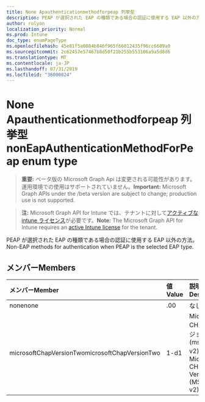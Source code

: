 ```yaml
---
title: None Apauthenticationmethodforpeap 列挙型
description: PEAP が選択された EAP の種類である場合の認証に使用する EAP 以外の方法。
author: rolyon
localization_priority: Normal
ms.prod: Intune
doc_type: enumPageType
ms.openlocfilehash: 45e81f5a0884b846f965f66012435f96cc6609a0
ms.sourcegitcommit: 2c62457e57467b8d50f21b255b553106a9a5d8d6
ms.translationtype: MT
ms.contentlocale: ja-JP
ms.lasthandoff: 07/31/2019
ms.locfileid: "36000824"
---
```

# <a name="noneapauthenticationmethodforpeap-enum-type"></a><span data-ttu-id="b12de-103">None Apauthenticationmethodforpeap 列挙型</span><span class="sxs-lookup"><span data-stu-id="b12de-103">nonEapAuthenticationMethodForPeap enum type</span></span>

> <span data-ttu-id="b12de-104">**重要:** ベータ版の Microsoft Graph Api は変更される可能性があります。運用環境での使用はサポートされていません。</span><span class="sxs-lookup"><span data-stu-id="b12de-104">**Important:** Microsoft Graph APIs under the /beta version are subject to change; production use is not supported.</span></span>

> <span data-ttu-id="b12de-105">**注:** Microsoft Graph API for Intune では、テナントに対して[アクティブな intune ライセンス](https://go.microsoft.com/fwlink/?linkid=839381)が必要です。</span><span class="sxs-lookup"><span data-stu-id="b12de-105">**Note:** The Microsoft Graph API for Intune requires an [active Intune license](https://go.microsoft.com/fwlink/?linkid=839381) for the tenant.</span></span>

<span data-ttu-id="b12de-106">PEAP が選択された EAP の種類である場合の認証に使用する EAP 以外の方法。</span><span class="sxs-lookup"><span data-stu-id="b12de-106">Non-EAP methods for authentication when PEAP is the selected EAP type.</span></span>

## <a name="members"></a><span data-ttu-id="b12de-107">メンバー</span><span class="sxs-lookup"><span data-stu-id="b12de-107">Members</span></span>
|<span data-ttu-id="b12de-108">メンバー</span><span class="sxs-lookup"><span data-stu-id="b12de-108">Member</span></span>|<span data-ttu-id="b12de-109">値</span><span class="sxs-lookup"><span data-stu-id="b12de-109">Value</span></span>|<span data-ttu-id="b12de-110">説明</span><span class="sxs-lookup"><span data-stu-id="b12de-110">Description</span></span>|
|:---|:---|:---|
|<span data-ttu-id="b12de-111">none</span><span class="sxs-lookup"><span data-stu-id="b12de-111">none</span></span>|<span data-ttu-id="b12de-112">.0</span><span class="sxs-lookup"><span data-stu-id="b12de-112">0</span></span>|<span data-ttu-id="b12de-113">なし</span><span class="sxs-lookup"><span data-stu-id="b12de-113">None.</span></span>|
|<span data-ttu-id="b12de-114">microsoftChapVersionTwo</span><span class="sxs-lookup"><span data-stu-id="b12de-114">microsoftChapVersionTwo</span></span>|<span data-ttu-id="b12de-115">1-d</span><span class="sxs-lookup"><span data-stu-id="b12de-115">1</span></span>|<span data-ttu-id="b12de-116">Microsoft CHAP バージョン 2 (ms-chap v2)。</span><span class="sxs-lookup"><span data-stu-id="b12de-116">Microsoft CHAP Version 2 (MS-CHAP v2).</span></span>|





